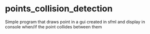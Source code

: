 # points_collision_detection
Simple program that draws point in a gui created in sfml and display in console when/if the point collides between them
